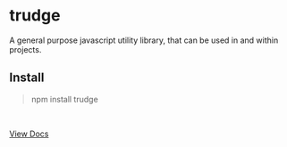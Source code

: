 # trudge
A general purpose javascript utility library, that can be used in and within projects.

## Install
> npm install trudge

<br/>

[View Docs](https://pavittarx.github.io/trudge) 
